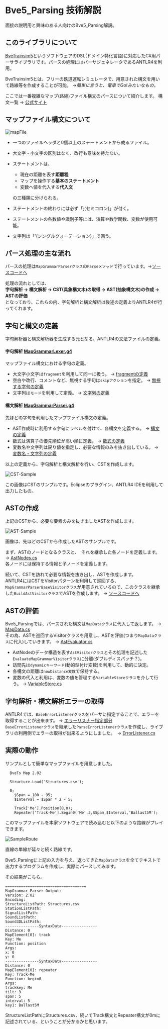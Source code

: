 # **Bve5_Parsing 技術解説**
面接の説明用と興味のある人向けのBve5_Parsing解説。

## このライブラリについて
[BveTrainsim5](http://bvets.net/)というソフトウェアのDSL(ドメイン特化言語)に対応したC#用パーサライブラリです。パースの処理にはパーサジェネレータであるANTLR4を利用。

BveTrainsim5とは、フリーの鉄道運転シミュレータで、用意された構文を用いて路線等を作成することが可能。
    →*簡単に言うと、電車でGo!みたいなもの。*

ここでは一番複雑なマップ(路線)ファイル構文のパースについて紹介します。
構文一覧 → [公式サイト](http://bvets.net/jp/edit/)

## マップファイル構文について
![mapFile](images/MapFile-HighLight.png)
* 一つのファイルヘッダと0個以上のステートメントから成るファイル。
* 大文字・小文字の区別はなく、改行も意味を持たない。
* ステートメントは、
  * 現在の距離を表す**距離程**
  * マップを操作する**基本のステートメント**
  * 変数へ値を代入する**代入文**

  の三種類に分けられる。
* ステートメントの終わりには必ず「;(セミコロン)」が付く。
* ステートメントの各数値や識別子等には、演算や数学関数、変数が使用可能。
* 文字列は「'(シングルクォーテーション)」で囲う。

## パース処理の主な流れ
パースの処理は`MapGrammarParserクラス`の`Parseメソッド`で行っています。→[ソースコードへ](/Bve5_Parsing/MapGrammar/MapGrammarParser.cs#L36-L56)  

処理の流れとしては、  
**字句解析 → 構文解析 → CST(具象構文木)の取得 → AST(抽象構文木)の作成 → ASTの評価**  
となっており、これらの内、字句解析と構文解析は後述の定義よりANTLR4が行ってくれます。
## 字句と構文の定義
字句解析器と構文解析器を生成する元となる、ANTLR4の文法ファイルの定義。
#### 字句解析 [MapGrammarLexer.g4](/Bve5_Parsing/MapGrammar/ANTLR_SyntaxDefinitions/MapGrammarLexer.g4)
  マップファイル構文における字句の定義。
  * 大文字小文字は`fragment`を利用して同一に扱う。 → [fragmentの定義](/Bve5_Parsing/MapGrammar/ANTLR_SyntaxDefinitions/MapGrammarLexer.g4#L108-L134)
  * 空白や改行、コメントなど、無視する字句は`skipアクション`を指定。 → [無視する字句の定義](/Bve5_Parsing/MapGrammar/ANTLR_SyntaxDefinitions/MapGrammarLexer.g4#L136-L137)
  * 文字列は`モード`を利用して定義。 → [文字列の定義](/Bve5_Parsing/MapGrammar/ANTLR_SyntaxDefinitions/MapGrammarLexer.g4#L146-L148)

#### 構文解析 [MapGrammarParser.g4](/Bve5_Parsing/MapGrammar/ANTLR_SyntaxDefinitions/MapGrammarParser.g4)
  先ほどの字句を利用したマップファイル構文の定義。
  * AST作成時に利用する字句にラベルを付けて、各構文を定義する。 → [構文の定義](/Bve5_Parsing/MapGrammar/ANTLR_SyntaxDefinitions/MapGrammarParser.g4#L9-L230)
  * 数式は演算子の優先順位が高い順に定義。 → [数式の定義](/Bve5_Parsing/MapGrammar/ANTLR_SyntaxDefinitions/MapGrammarParser.g4#L232-L258)
  * 変数名や文字列は戻り値を指定し、必要な情報のみを抜き出している。 → [変数名・文字列の定義](/Bve5_Parsing/MapGrammar/ANTLR_SyntaxDefinitions/MapGrammarParser.g4#L260-L270)  

以上の定義から、字句解析と構文解析を行い、CSTを作成します。  

![CST-Sample](/images/Bve5_Parsing-CST.png)

この画像はCSTのサンプルです。Eclipseのプラグイン、ANTLR4 IDEを利用して出力したもの。
## ASTの作成
上記のCSTから、必要な要素のみを抜き出したASTを作成します。

![AST-Sample](/images/Bve5_Parsing-AST.png)

画像は、先ほどのCSTから作成したASTのサンプルです。

まず、ASTのノードとなるクラスと、　それを継承した各ノードを定義します。 → [AstNodes.cs](/Bve5_Parsing/MapGrammar/AstNodes/AstNodes.cs)  
各ノードには保持する情報と子ノードを定義します。  

続いて、CSTを訪れて必要な情報を抜き出し、ASTを作成します。  
ANTLR4にはCSTをVisitorパターンを利用して巡回する、`MapGrammarParserBaseVisitorクラス`が用意されているので、このクラスを継承した`BuildAstVisitorクラス`でASTを作成します。 → [ソースコードへ](/Bve5_Parsing/MapGrammar/AstNodes/BuildAstVisitor.cs)  

## ASTの評価

Bve5_Parsingでは、パースされた構文は`MapDataクラス`に代入して返します。 → [MapData.cs](/Bve5_Parsing/MapGrammar/MapData.cs)  
その為、ASTを巡回するVisitorクラスを用意し、ASTを評価(つまり`MapDataクラス`に代入)していきます。 → [AstEvaluator.cs](/Bve5_Parsing/MapGrammar/AstEvaluator.cs)
  * AstNodeのデータ構造を表す`AstVisitorクラス`とその処理を記述した`EvaluateMapGrammarVisitorクラス`に分離(ダブルディスパッチ？)。
  * 訪問先は`dynamicキーワード`(動的型付け変数)を利用して、動的に決定。
  * 各構文の距離は`nowDistance変数`で保持する。
  * 変数の代入と利用は、変数の値を管理する`VariableStoreクラス`を介して行う。 → [VariableStore.cs](Bve5_Parsing/MapGrammar/VariableStore.cs)

## 字句解析・構文解析エラーの取得

ANTLR4では、`BaseErrorListenerクラス`をパーサに指定することで、エラーを取得することが出来ます。 → [エラーリスナー指定部分](Bve5_Parsing/MapGrammar/MapGrammarParser.cs#L47)  
`BaseErrorListenerクラス`を継承した`ParseErrorListenerクラス`を作成し、ライブラリの利用側でエラーの取得が出来るようにしました。　→ [ErrorListener.cs](Bve5_Parsing/ErrorListener.cs)

## 実際の動作

サンプルとして簡単なマップファイルを用意しました。

```
  BveTs Map 2.02

  Structure.Load('Structures.csv');

  0;
    $Span = 100 - 95;
    $Interval = $Span * 2 - 5;

    Track['Me'].Position(0,0);
    Repeater['Track-Me'].Begin0('Me',3,$Span,$Interval,'Ballast5M');
```

このマップファイルを本家ソフトウェアで読み込むと以下のような路線がプレイできます。

![SampleRoute](/images/Sample-Route.png)

直線の単線が延々と続く路線です。

Bve5_Parsingに上記の入力を与え、返ってきた`MapDataクラス`を全てテキストで出力するプログラムを作成し、実際にパースしてみます。  

その結果がこちら。

```
====================================
MapGrammar Parser Output:
Version: 2.02
Encoding:
StructureListPath: Structures.csv
StationListPath:
SignalListPath:
SoundListPath:
Sound3DListPath:
---------------SyntaxData----------------
Distance: 0
MapElement[0]: track
Key: Me
Function: position
Args:
x: 0
y: 0
---------------SyntaxData----------------
Distance: 0
MapElement[0]: repeater
Key: Track-Me
Function: begin0
Args:
trackkey: Me
tilt: 3
span: 5
interval: 5
key1: Ballast5M
```

StructureListPathにStructures.csv、続いてTrack構文とRepeater構文が0mに記述されている、ということが分かるかと思います。
